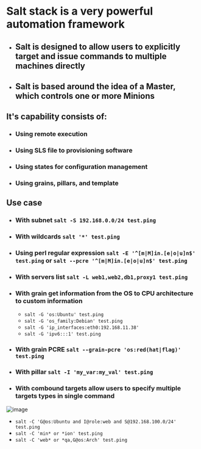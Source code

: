 # Salt stack is a very powerful automation framework
- ## Salt is designed to allow users to explicitly target and issue commands to multiple machines directly
- ## Salt is based around the idea of a Master, which controls one or more Minions 

## It's capability consists of:
- ### Using remote execution
- ### Using SLS file to provisioning software
- ### Using states for configuration management
- ### Using grains, pillars, and template

## Use case
- ### With subnet `salt -S 192.168.0.0/24 test.ping`
- ### With wildcards `salt '*' test.ping`
- ### Using perl regular expression `salt -E '^[m|M]in.[e|o|u]n$' test.ping` or `salt --pcre '^[m|M]in.[e|o|u]n$' test.ping`
- ### With servers list `salt -L web1,web2,db1,proxy1 test.ping`
- ### With grain get information from the OS to CPU architecture to custom information
  - `salt -G 'os:Ubuntu' test.ping`
  - `salt -G 'os_family:Debian' test.ping`
  - `salt -G 'ip_interfaces:eth0:192.168.11.38'`
  - `salt -G 'ipv6:::1' test.ping`
- ### With grain PCRE `salt --grain-pcre 'os:red(hat|flag)' test.ping`
- ### With pillar `salt -I 'my_var:my_val' test.ping`
- ### With combound targets allow users to specify multiple targets types in single command
![image](https://user-images.githubusercontent.com/21302811/123361329-0f663080-d599-11eb-8bc0-ac8ab183f791.png)
  - `salt -C 'G@os:Ubuntu and I@role:web and S@192.168.100.0/24' test.ping`
  - `salt -C 'min* or *ion' test.ping`
  - `salt -C 'web* or *qa,G@os:Arch' test.ping`
